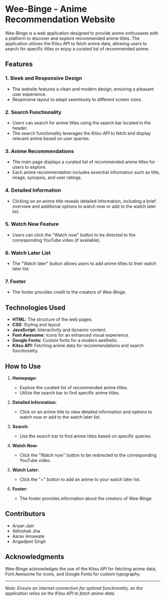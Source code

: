 # Wee-Binge - Anime Recommendation Website

Wee-Binge is a web application designed to provide anime enthusiasts with a platform to discover and explore recommended anime titles. The application utilizes the Kitsu API to fetch anime data, allowing users to search for specific titles or enjoy a curated list of recommended anime.

## Features

### 1. **Sleek and Responsive Design**
   - The website features a clean and modern design, ensuring a pleasant user experience.
   - Responsive layout to adapt seamlessly to different screen sizes.

### 2. **Search Functionality**
   - Users can search for anime titles using the search bar located in the header.
   - The search functionality leverages the Kitsu API to fetch and display relevant anime based on user queries.

### 3. **Anime Recommendations**
   - The main page displays a curated list of recommended anime titles for users to explore.
   - Each anime recommendation includes essential information such as title, image, synopsis, and user ratings.

### 4. **Detailed Information**
   - Clicking on an anime title reveals detailed information, including a brief overview and additional options to watch now or add to the watch later list.

### 5. **Watch Now Feature**
   - Users can click the "Watch now" button to be directed to the corresponding YouTube video (if available).

### 6. **Watch Later List**
   - The "Watch later" button allows users to add anime titles to their watch later list.

### 7. **Footer**
   - The footer provides credit to the creators of Wee-Binge.

## Technologies Used

- **HTML:** The structure of the web pages.
- **CSS:** Styling and layout.
- **JavaScript:** Interactivity and dynamic content.
- **Font Awesome:** Icons for an enhanced visual experience.
- **Google Fonts:** Custom fonts for a modern aesthetic.
- **Kitsu API:** Fetching anime data for recommendations and search functionality.

## How to Use

1. **Homepage:**
   - Explore the curated list of recommended anime titles.
   - Utilize the search bar to find specific anime titles.

2. **Detailed Information:**
   - Click on an anime title to view detailed information and options to watch now or add to the watch later list.

3. **Search:**
   - Use the search bar to find anime titles based on specific queries.

4. **Watch Now:**
   - Click the "Watch now" button to be redirected to the corresponding YouTube video.

5. **Watch Later:**
   - Click the "+" button to add an anime to your watch later list.

6. **Footer:**
   - The footer provides information about the creators of Wee-Binge.

## Contributors

- Aryan Jain
- Abhishek Jha
- Aarav Amawate
- Angadjeet Singh

## Acknowledgments

Wee-Binge acknowledges the use of the Kitsu API for fetching anime data, Font Awesome for icons, and Google Fonts for custom typography.

---

*Note: Ensure an internet connection for optimal functionality, as the application relies on the Kitsu API to fetch anime data.*
